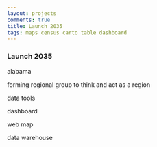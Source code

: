 ```yaml
---
layout: projects
comments: true
title: Launch 2035
tags: maps census carto table dashboard
---
```


### Launch 2035

alabama

forming regional group to think and act as a region

data tools

dashboard

web map

data warehouse
